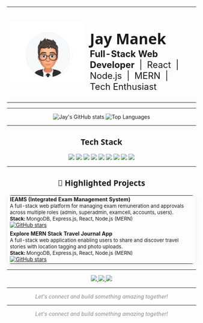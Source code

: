 <!-- Profile Header -->
<div align="center">
  <table>
    <tr>
      <td align="center" valign="middle" width="200">
        <img src="https://github.com/jmanek03/jmanek03/blob/8344af1a2ff75210e165609538c655cb3778b555/avatar.png" alt="Jay's Avatar" width="270">
      </td>
      <td align="left" valign="middle">
        <h1 style="font-family: 'Segoe UI', Arial, sans-serif; font-weight: bold; font-size: 2.8em; margin-bottom: 0;">
          Jay Manek
        </h1>
        <p style="font-size: 1.7em; margin-top: 0;">
          <b>Full-Stack Web Developer</b> &nbsp;|&nbsp; React &nbsp;|&nbsp; Node.js &nbsp;|&nbsp; MERN &nbsp;|&nbsp; Tech Enthusiast
        </p>
      </td>
    </tr>
  </table>
</div>

---

<!-- GitHub Stats -->
<p align="center">
  <img src="https://github-readme-stats.vercel.app/api?username=jmanek03&show_icons=true&theme=radical&hide_title=true" alt="Jay's GitHub stats" height="150"/>
  <img src="https://github-readme-stats.vercel.app/api/top-langs/?username=jmanek03&layout=compact&theme=radical" alt="Top Languages" height="150"/>
</p>

---

<!-- Tech Stack -->
<h2 align="center" style="font-family: 'Segoe UI', Arial, sans-serif;">Tech Stack</h2>
<p align="center">
  <img src="https://img.shields.io/badge/JavaScript-F7DF1E?style=for-the-badge&logo=javascript&logoColor=black"/>
  <img src="https://img.shields.io/badge/TypeScript-3178C6?style=for-the-badge&logo=typescript&logoColor=white"/>
  <img src="https://img.shields.io/badge/React-20232A?style=for-the-badge&logo=react&logoColor=61DAFB"/>
  <img src="https://img.shields.io/badge/Node.js-339933?style=for-the-badge&logo=node.js&logoColor=white"/>
  <img src="https://img.shields.io/badge/Express.js-000000?style=for-the-badge&logo=express&logoColor=white"/>
  <img src="https://img.shields.io/badge/MongoDB-47A248?style=for-the-badge&logo=mongodb&logoColor=white"/>
  <img src="https://img.shields.io/badge/HTML5-E34F26?style=for-the-badge&logo=html5&logoColor=white"/>
  <img src="https://img.shields.io/badge/CSS3-1572B6?style=for-the-badge&logo=css3&logoColor=white"/>
  <img src="https://img.shields.io/badge/Git-F05032?style=for-the-badge&logo=git&logoColor=white"/>
</p>

---

<!-- Projects Section -->
<h2 align="center" style="font-family: 'Segoe UI', Arial, sans-serif;">🚀 Highlighted Projects</h2>

<table align="center" style="border-radius: 12px; border: 1px solid #eee; box-shadow: 0 2px 8px #f0f0f0;">
  <tr>
    <td>
      <b>IEAMS (Integrated Exam Management System)</b><br>
      <span style="font-size: 0.95em;">
        A full-stack web platform for managing exam remuneration and approvals across multiple roles (admin, superadmin, examcell, accounts, users).<br>
        <b>Stack:</b> MongoDB, Express.js, React, Node.js (MERN)
      </span><br>
      <a href="https://github.com/jmanek03/ieams" target="_blank">
        <img src="https://img.shields.io/github/stars/jmanek03/ieams?style=social" alt="GitHub stars"/>
      </a>
    </td>
  </tr>
  <tr>
    <td>
      <b>Explore MERN Stack Travel Journal App</b><br>
      <span style="font-size: 0.95em;">
        A full-stack web application enabling users to share and discover travel stories with location tagging and photo uploads.<br>
        <b>Stack:</b> MongoDB, Express.js, React, Node.js (MERN)
      </span><br>
      <a href="https://github.com/jmanek03/explore" target="_blank">
        <img src="https://img.shields.io/github/stars/jmanek03/explore?style=social" alt="GitHub stars"/>
      </a>
    </td>
  </tr>
</table>

---

<!-- Contact & Links -->
<p align="center">
  <a href="mailto:manekjay28@gmail.com">
    <img src="https://img.shields.io/badge/Email-manekjay28@gmail.com-D14836?style=flat-square&logo=gmail&logoColor=white"/>
  </a>
  <a href="https://www.linkedin.com/in/jmanek03/" target="_blank">
    <img src="https://img.shields.io/badge/LinkedIn-jmanek03-0077B5?style=flat-square&logo=linkedin&logoColor=white"/>
  </a>
  <a href="https://github.com/jmanek03" target="_blank">
    <img src="https://img.shields.io/badge/GitHub-jmanek03-181717?style=flat-square&logo=github&logoColor=white"/>
  </a>
</p>

---

<p align="center" style="font-size: 1em; color: #888;">
  <i>Let's connect and build something amazing together!</i>
</p>
</p>

---

<p align="center" style="font-size: 1em; color: #888;">
  <i>Let's connect and build something amazing together!</i>
</p>
